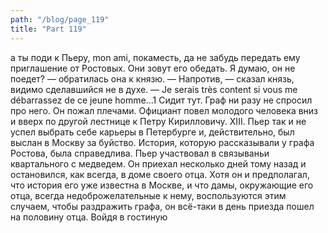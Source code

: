 ```yaml
---
path: "/blog/page_119"
title: "Part 119"
---
```


а ты поди к Пьеру, mon ami, покаместь, да не забудь передать ему приглашение от Ростовых. Они зовут его обедать. Я думаю, он не поедет? — обратилась она к князю.
— Напротив, — сказал князь, видимо сделавшийся не в духе. — Je serais très content si vous me débarrassez de ce jeune homme...1 Сидит тут. Граф ни разу не спросил про него.
Он пожал плечами. Официант повел молодого человека вниз и вверх по другой лестнице к Петру Кирилловичу.
XIII.
Пьер так и не успел выбрать себе карьеры в Петербурге и, действительно, был выслан в Москву за буйство. История, которую рассказывали у графа Ростова, была справедлива. Пьер участвовал в связываньи квартального с медведем. Он приехал несколько дней тому назад и остановился, как всегда, в доме своего отца. Хотя он и предполагал, что история его уже известна в Москве, и что дамы, окружающие его отца, всегда недоброжелательные к нему, воспользуются этим случаем, чтобы раздражить графа, он всё-таки в день приезда пошел на половину отца. Войдя в гостиную

